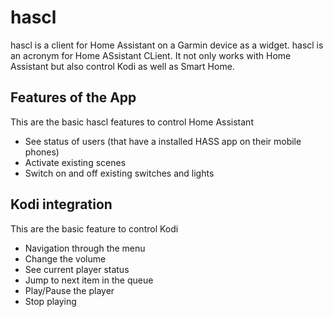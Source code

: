 # hascl

hascl is a client for Home Assistant on a Garmin device as a widget. hascl is an acronym for Home ASsistant CLient.
It not only works with Home Assistant but also control Kodi as well as Smart Home.

## Features of the App
This are the basic hascl features to control Home Assistant
- See status of users (that have a installed HASS app on their mobile phones)
- Activate existing scenes
- Switch on and off existing switches and lights

## Kodi integration
This are the basic feature to control Kodi
- Navigation through the menu
- Change the volume
- See current player status
- Jump to next item in the queue
- Play/Pause the player
- Stop playing
